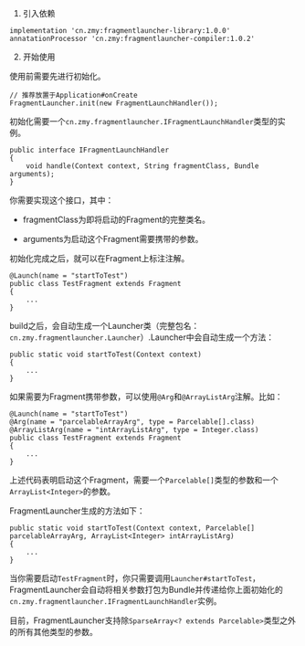 1. 引入依赖

```
implementation 'cn.zmy:fragmentlauncher-library:1.0.0'
annatationProcessor 'cn.zmy:fragmentlauncher-compiler:1.0.2'
```

2. 开始使用

使用前需要先进行初始化。

```
// 推荐放置于Application#onCreate
FragmentLauncher.init(new FragmentLaunchHandler());
```

初始化需要一个`cn.zmy.fragmentlauncher.IFragmentLaunchHandler`类型的实例。

```
public interface IFragmentLaunchHandler
{
    void handle(Context context, String fragmentClass, Bundle arguments);
}
```

你需要实现这个接口，其中：

- fragmentClass为即将启动的Fragment的完整类名。

- arguments为启动这个Fragment需要携带的参数。


初始化完成之后，就可以在Fragment上标注注解。

```
@Launch(name = "startToTest")
public class TestFragment extends Fragment
{
    ...
}
```

build之后，会自动生成一个Launcher类（完整包名：`cn.zmy.fragmentlauncher.Launcher`）.Launcher中会自动生成一个方法：

```
public static void startToTest(Context context)
{
    ...
}
```

如果需要为Fragment携带参数，可以使用`@Arg`和`@ArrayListArg`注解。比如：

```
@Launch(name = "startToTest")
@Arg(name = "parcelableArrayArg", type = Parcelable[].class)
@ArrayListArg(name = "intArrayListArg", type = Integer.class)
public class TestFragment extends Fragment
{
    ...
}
```

上述代码表明启动这个Fragment，需要一个`Parcelable[]`类型的参数和一个`ArrayList<Integer>`的参数。

FragmentLauncher生成的方法如下：

```
public static void startToTest(Context context, Parcelable[] parcelableArrayArg, ArrayList<Integer> intArrayListArg)
{
    ...
}
```

当你需要启动`TestFragment`时，你只需要调用`Launcher#startToTest`，FragmentLauncher会自动将相关参数打包为Bundle并传递给你上面初始化的`cn.zmy.fragmentlauncher.IFragmentLaunchHandler`实例。

目前，FragmentLauncher支持除`SparseArray<? extends Parcelable>`类型之外的所有其他类型的参数。
